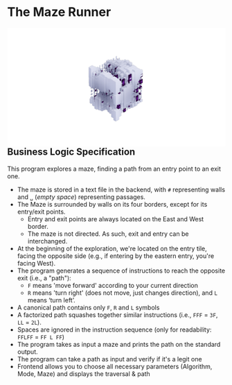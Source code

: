 # The Maze Runner

<img src="assets/logo.png" alt="Logo" style="float: left; margin-right: 10px;">

## Business Logic Specification

This program explores a maze, finding a path from an entry point to an exit one.

- The maze is stored in a text file in the backend, with `#` representing walls and `␣` (_empty space_) representing passages. 
- The Maze is surrounded by walls on its four borders, except for its entry/exit points.
    - Entry and exit points are always located on the East and West border.
    - The maze is not directed. As such, exit and entry can be interchanged.
- At the beginning of the exploration, we're located on the entry tile, facing the opposite side (e.g., if entering by the eastern entry, you're facing West).
- The program generates a sequence of instructions to reach the opposite exit (i.e., a "path"):
    - `F` means 'move forward' according to your current direction
    - `R` means 'turn right' (does not move, just changes direction), and `L` means ‘turn left’. 
- A canonical path contains only `F`, `R` and `L` symbols
- A factorized path squashes together similar instructions (i.e., `FFF` = `3F`, `LL` = `2L`).
- Spaces are ignored in the instruction sequence (only for readability: `FFLFF` = `FF L FF`)
- The program takes as input a maze and prints the path on the standard output.
- The program can take a path as input and verify if it's a legit one
- Frontend allows you to choose all necessary parameters (Algorithm, Mode, Maze) and displays the traversal & path 

